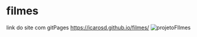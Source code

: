 # filmes
link do site com gitPages https://icarosd.github.io/filmes/
![projetoFIlmes](https://github.com/user-attachments/assets/0995f664-ffd0-4f38-a5a9-1365a67165ee)


 
